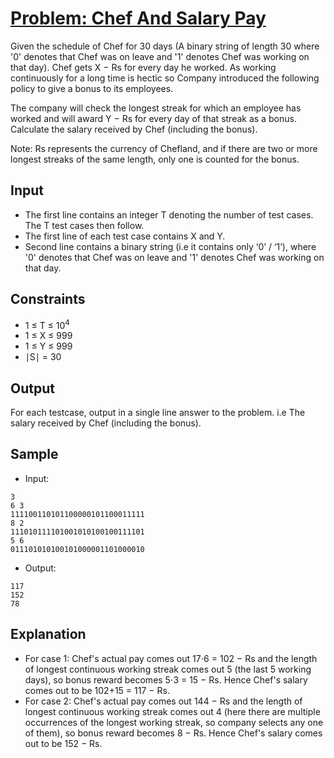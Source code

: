 # [Problem: Chef And Salary Pay](https://www.codechef.com/problems/HCAGMAM1)

Given the schedule of Chef for 30 days (A binary string of length 30 where '0' denotes that Chef was on leave and '1' denotes Chef was working on that day). Chef gets X − Rs for every day he worked. As working continuously for a long time is hectic so Company introduced the following policy to give a bonus to its employees.

The company will check the longest streak for which an employee has worked and will award Y − Rs for every day of that streak as a bonus. Calculate the salary received by Chef (including the bonus).

Note: Rs represents the currency of Chefland, and if there are two or more longest streaks of the same length, only one is counted for the bonus.

## Input

- The first line contains an integer T denoting the number of test cases. The T test cases then follow.
- The first line of each test case contains X and Y.
- Second line contains a binary string (i.e it contains only ‘0’ / ‘1’), where '0' denotes that Chef was on leave and '1' denotes Chef was working on that day.

## Constraints

- 1 ≤ T ≤ 10<sup>4</sup>
- 1 ≤ X ≤ 999
- 1 ≤ Y ≤ 999
- ∣S∣ = 30

## Output

For each testcase, output in a single line answer to the problem. i.e The salary received by Chef (including the bonus).

## Sample

- Input:
```
3
6 3
111100110101100000101100011111
8 2
111010111101001010100100111101
5 6
011101010100101000001101000010
```

- Output:
```
117
152
78
```

## Explanation

- For case 1:  Chef's actual pay comes out 17⋅6 = 102 − Rs and the length of longest continuous working streak comes out 5 (the last 5 working days), so bonus reward becomes 5⋅3 = 15 − Rs. Hence Chef's salary comes out to be 102+15 = 117 − Rs.
- For case 2: Chef's actual pay comes out 144 − Rs and the length of longest continuous working streak comes out 4 (here there are multiple occurrences of the longest working streak, so company selects any one of them), so bonus reward becomes 8 − Rs. Hence Chef's salary comes out to be 152 − Rs.
